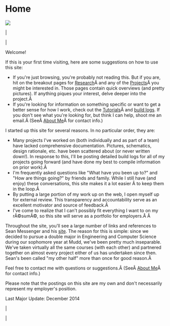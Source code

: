 <head>
<meta name="generator" content="HTML Tidy for Linux (vers 25 March 2009), see www.w3.org">
  <meta http-equiv="Content-Type" content="text/html; charset=us-ascii">

  <title>Home</title>
  <style type="text/css">
div.c7 {font-size: small; font-style: italic; text-align: justify}
  span.c6 {font-size: 70%}
  a.c5 {font-size:x-small}
  span.c4 {font-size:x-small}
  div.c3 {text-align:justify}
  span.c2 {background-color:transparent}
  img.c1 {display:block;margin:5px auto;text-align:center;}
  </style>

</head>

# Home

 ![](http://www.google.com/chart?cht=d&chdp=sites&chl=%5B%5BGoogle+Gadget'%3D20'f%5Cv'a%5C%3D0'10'%3D699'0'dim'%5Cbox1'b%5CF6F6F6'fC%5CF6F6F6'eC%5C0'sk'%5C%5B%22Slideshow+maker+(using+Google+Slides)%22'%5D'a%5CV%5C%3D12'f%5C%5DV%5Cta%5C%3D10'%3D0'%3D700'%3D212'dim'%5C%3D10'%3D10'%3D700'%3D212'vdim'%5Cbox1'b%5Cva%5CF6F6F6'fC%5CC8C8C8'eC%5C'a%5C%5Do%5CLauto'f%5C)

| 

  

  

 | 

Welcome!

  

 If this is your first time visiting, here are some suggestions on how to use this site: 

- If you're just browsing, you're probably not reading this. But if you are, hit on the breakout pages for [Research](https://sites.google.com/site/tayloredwardpeterson/research)Â and any of the [Projects](https://sites.google.com/site/tayloredwardpeterson/projects)Â you might be interested in. Those pages contain quick overviews (and pretty pictures). If anything piques your interest, delve deeper into the project.Â 
- If you're looking for information on something specific or want to get a better sense for how I work, check out the [Tutorials](https://sites.google.com/site/tayloredwardpeterson/tutorials)Â and [build logs](https://sites.google.com/site/tayloredwardpeterson/projects). If you don't see what you're looking for, but think I can help, shoot me an email.Â (SeeÂ [About Me](https://sites.google.com/site/tayloredwardpeterson/about-me)Â for contact info.)

 I started up this site for several reasons. In no particular order, they are: 

- Many projects I've worked on (both individually and as part of a team) have lacked comprehensive documentation. Pictures, schematics, design rationale, etc. have been scattered about (or never written down!). In response to this, I'll be posting detailed build logs for all of my projects going forward (and have done my best to compile information on prior work).Â 
- I'm frequently asked questions like "What have you been up to?" and "How are things going?" by friends and family. While I still have (and enjoy) these conversations, this site makes it a lot easier Â to keep them in the loop.Â 
- By putting a large portion of my work up on the web, I open myself up for external review. This transparency and accountability serve as an excellent motivator and source of feedback.Â 
- I've come to realize that I can't possibly fit everything I want to on my rÃ©sumÃ©, so this site will serve as a portfolio for employers.Â Â 

 Throughout the site, you'll see a large number of links and references to Sean Messenger and his [site](https://sites.google.com/site/raintomudd/). The reason for this is simple: since we decided to pursue a double major in Engineering and Computer Science during our sophomore year at Mudd, we've been pretty much inseparable. We've taken virtually all the same courses (with each other) and partnered together on almost every project either of us has undertaken since then. Sean's been called "my other half" more than once for good reason.Â 

  

Feel free to contact me with questions or suggestions.Â (SeeÂ [About Me](https://sites.google.com/site/tayloredwardpeterson/about-me)Â for contact info.)

  

 Please note that the postings on this site are my own and don't necessarily represent my employer's position. 

  

 Last Major Update: December 2014 

 | 
  

 |

  

